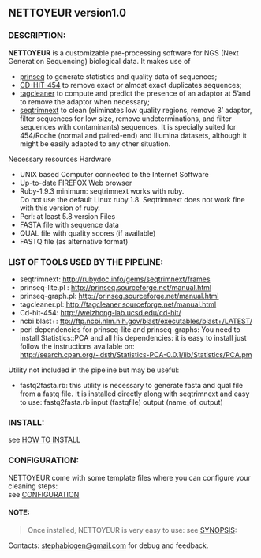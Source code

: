 ## NETTOYEUR version1.0
 
### DESCRIPTION:

**NETTOYEUR** is a customizable pre-processing software for NGS (Next Generation
Sequencing) biological data. It makes use of 
- [prinseq][prinseq] to generate statistics and quality data of sequences; 
- [CD-HIT-454][cdhit] to remove exact or almost exact duplicates sequences; 
- [tagcleaner][tagcleaner] to compute and predict the presence of an adaptor at 5’and to remove the
adaptor when necessary; 
- [seqtrimnext][seqtrimnext] to clean (eliminates low quality regions, remove 3’
adaptor, filter sequences for low size, remove undeterminations, and filter sequences with
contaminants) sequences. It is specially suited for 454/Roche (normal and paired-end)
and Illumina datasets, although it might be easily adapted to any other situation.
 
Necessary resources 
Hardware
  - UNIX based Computer connected to the Internet
Software
  - Up-to-date FIREFOX Web browser 
  - Ruby-1.9.3 minimum: seqtrimnext works with ruby.  
    Do not use the default Linux ruby 1.8. Seqtrimnext does not work fine with this 
    version of ruby.
 - Perl: at least 5.8 version 
Files 
  - FASTA file with sequence data
  - QUAL file with quality scores (if available)
  - FASTQ file (as alternative format)
 
   
### LIST OF TOOLS USED BY THE PIPELINE:

- seqtrimnext: http://rubydoc.info/gems/seqtrimnext/frames 
- prinseq-lite.pl : http://prinseq.sourceforge.net/manual.html 
- prinseq-graph.pl: http://prinseq.sourceforge.net/manual.html 
- tagcleaner.pl: http://tagcleaner.sourceforge.net/manual.html 
- Cd-hit-454: http://weizhong-lab.ucsd.edu/cd-hit/ 
- ncbi blast+: ftp://ftp.ncbi.nlm.nih.gov/blast/executables/blast+/LATEST/ 
- perl dependencies for prinseq-lite and prinseq-graphs: You need to install Statistics::PCA and all his dependencies:    it is easy to install just
  follow the instructions available on: http://search.cpan.org/~dsth/Statistics-PCA-0.0.1/lib/Statistics/PCA.pm  

Utility not included in the pipeline but may be useful:  
- fastq2fasta.rb: this utility is necessary to generate fasta and qual file from a fastq file. It is installed directly   along with seqtrimnext and easy to use: 
 fastq2fasta.rb input (fastqfile) output (name_of_output) 


### INSTALL:<br/> 
see [HOW TO INSTALL][install]

### CONFIGURATION: <br/>
NETTOYEUR come with some template files where you can configure your cleaning steps:
<br/>
see [CONFIGURATION][configuration]

 
#### NOTE: 
>Once installed, NETTOYEUR is very easy to use: see [SYNOPSIS][synopsis]:

Contacts: stephabiogen@gmail.com  for debug and feedback. 

[install]: https://github.com/smbatchou/NGS_Script/blob/master/Nettoyeur/INSTALL.md
[configuration]: https://github.com/smbatchou/NGS_Script/blob/master/Nettoyeur/CONFIGURATION.md
[synopsis]: https://github.com/smbatchou/NGS_Script/blob/master/Nettoyeur/SYNOPSIS.md
[prinseq]: http://prinseq.sourceforge.net
[cdhit]: http://weizhong-lab.ucsd.edu/cd-hit/
[tagcleaner]: http://tagcleaner.sourceforge.net
[seqtrimnext]: http://rubydoc.info/gems/seqtrimnext


